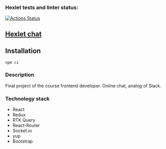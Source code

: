 ### Hexlet tests and linter status:
[![Actions Status](https://github.com/Onfire22/frontend-project-12/actions/workflows/hexlet-check.yml/badge.svg)](https://github.com/Onfire22/frontend-project-12/actions)

## [Hexlet chat](https://frontend-project-12-vi51.onrender.com/)

## Installation

```
npm ci

```

### Description

Final project of the course frontend developer. Online chat, analog of Slack.

### Technology stack

* React
* Redux
* RTK Query
* React-Router
* Socket.io
* yup
* Bootstrap